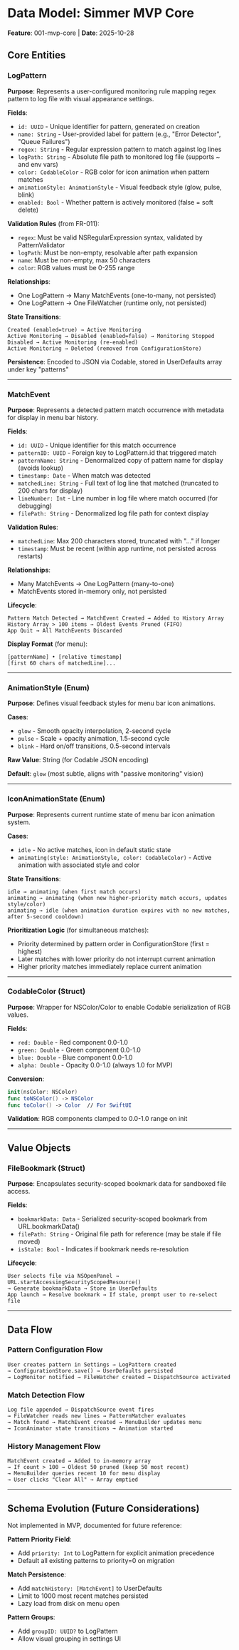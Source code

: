 # Data Model: Simmer MVP Core

**Feature**: 001-mvp-core | **Date**: 2025-10-28

## Core Entities

### LogPattern

**Purpose**: Represents a user-configured monitoring rule mapping regex pattern to log file with visual appearance settings.

**Fields**:
- `id: UUID` - Unique identifier for pattern, generated on creation
- `name: String` - User-provided label for pattern (e.g., "Error Detector", "Queue Failures")
- `regex: String` - Regular expression pattern to match against log lines
- `logPath: String` - Absolute file path to monitored log file (supports ~ and env vars)
- `color: CodableColor` - RGB color for icon animation when pattern matches
- `animationStyle: AnimationStyle` - Visual feedback style (glow, pulse, blink)
- `enabled: Bool` - Whether pattern is actively monitored (false = soft delete)

**Validation Rules** (from FR-011):
- `regex`: Must be valid NSRegularExpression syntax, validated by PatternValidator
- `logPath`: Must be non-empty, resolvable after path expansion
- `name`: Must be non-empty, max 50 characters
- `color`: RGB values must be 0-255 range

**Relationships**:
- One LogPattern → Many MatchEvents (one-to-many, not persisted)
- One LogPattern → One FileWatcher (runtime only, not persisted)

**State Transitions**:
```
Created (enabled=true) → Active Monitoring
Active Monitoring → Disabled (enabled=false) → Monitoring Stopped
Disabled → Active Monitoring (re-enabled)
Active Monitoring → Deleted (removed from ConfigurationStore)
```

**Persistence**: Encoded to JSON via Codable, stored in UserDefaults array under key "patterns"

---

### MatchEvent

**Purpose**: Represents a detected pattern match occurrence with metadata for display in menu bar history.

**Fields**:
- `id: UUID` - Unique identifier for this match occurrence
- `patternID: UUID` - Foreign key to LogPattern.id that triggered match
- `patternName: String` - Denormalized copy of pattern name for display (avoids lookup)
- `timestamp: Date` - When match was detected
- `matchedLine: String` - Full text of log line that matched (truncated to 200 chars for display)
- `lineNumber: Int` - Line number in log file where match occurred (for debugging)
- `filePath: String` - Denormalized log file path for context display

**Validation Rules**:
- `matchedLine`: Max 200 characters stored, truncated with "..." if longer
- `timestamp`: Must be recent (within app runtime, not persisted across restarts)

**Relationships**:
- Many MatchEvents → One LogPattern (many-to-one)
- MatchEvents stored in-memory only, not persisted

**Lifecycle**:
```
Pattern Match Detected → MatchEvent Created → Added to History Array
History Array > 100 items → Oldest Events Pruned (FIFO)
App Quit → All MatchEvents Discarded
```

**Display Format** (for menu):
```
[patternName] • [relative timestamp]
[first 60 chars of matchedLine]...
```

---

### AnimationStyle (Enum)

**Purpose**: Defines visual feedback styles for menu bar icon animations.

**Cases**:
- `glow` - Smooth opacity interpolation, 2-second cycle
- `pulse` - Scale + opacity animation, 1.5-second cycle
- `blink` - Hard on/off transitions, 0.5-second intervals

**Raw Value**: String (for Codable JSON encoding)

**Default**: `glow` (most subtle, aligns with "passive monitoring" vision)

---

### IconAnimationState (Enum)

**Purpose**: Represents current runtime state of menu bar icon animation system.

**Cases**:
- `idle` - No active matches, icon in default static state
- `animating(style: AnimationStyle, color: CodableColor)` - Active animation with associated style and color

**State Transitions**:
```
idle → animating (when first match occurs)
animating → animating (when new higher-priority match occurs, updates style/color)
animating → idle (when animation duration expires with no new matches, after 5-second cooldown)
```

**Prioritization Logic** (for simultaneous matches):
- Priority determined by pattern order in ConfigurationStore (first = highest)
- Later matches with lower priority do not interrupt current animation
- Higher priority matches immediately replace current animation

---

### CodableColor (Struct)

**Purpose**: Wrapper for NSColor/Color to enable Codable serialization of RGB values.

**Fields**:
- `red: Double` - Red component 0.0-1.0
- `green: Double` - Green component 0.0-1.0
- `blue: Double` - Blue component 0.0-1.0
- `alpha: Double` - Opacity 0.0-1.0 (always 1.0 for MVP)

**Conversion**:
```swift
init(nsColor: NSColor)
func toNSColor() -> NSColor
func toColor() -> Color  // For SwiftUI
```

**Validation**: RGB components clamped to 0.0-1.0 range on init

---

## Value Objects

### FileBookmark (Struct)

**Purpose**: Encapsulates security-scoped bookmark data for sandboxed file access.

**Fields**:
- `bookmarkData: Data` - Serialized security-scoped bookmark from URL.bookmarkData()
- `filePath: String` - Original file path for reference (may be stale if file moved)
- `isStale: Bool` - Indicates if bookmark needs re-resolution

**Lifecycle**:
```
User selects file via NSOpenPanel → URL.startAccessingSecurityScopedResource()
→ Generate bookmarkData → Store in UserDefaults
App launch → Resolve bookmark → If stale, prompt user to re-select file
```

---

## Data Flow

### Pattern Configuration Flow
```
User creates pattern in Settings → LogPattern created
→ ConfigurationStore.save() → UserDefaults persisted
→ LogMonitor notified → FileWatcher created → DispatchSource activated
```

### Match Detection Flow
```
Log file appended → DispatchSource event fires
→ FileWatcher reads new lines → PatternMatcher evaluates
→ Match found → MatchEvent created → MenuBuilder updates menu
→ IconAnimator state transitions → Animation started
```

### History Management Flow
```
MatchEvent created → Added to in-memory array
→ If count > 100 → Oldest 50 pruned (keep 50 most recent)
→ MenuBuilder queries recent 10 for menu display
→ User clicks "Clear All" → Array emptied
```

---

## Schema Evolution (Future Considerations)

Not implemented in MVP, documented for future reference:

**Pattern Priority Field**:
- Add `priority: Int` to LogPattern for explicit animation precedence
- Default all existing patterns to priority=0 on migration

**Match Persistence**:
- Add `matchHistory: [MatchEvent]` to UserDefaults
- Limit to 1000 most recent matches persisted
- Lazy load from disk on menu open

**Pattern Groups**:
- Add `groupID: UUID?` to LogPattern
- Allow visual grouping in settings UI
